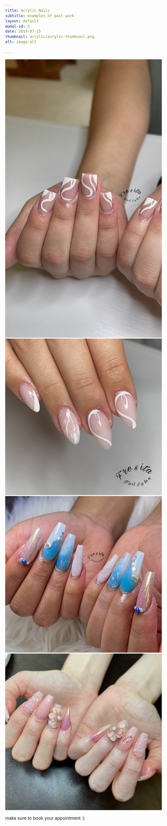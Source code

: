 ```yaml
---
title: Acrylic Nails
subtitle: examples of past work
layout: default
modal-id: 5
date: 2014-07-15
thumbnail: acrylic/acrylic-thumbnail.png
alt: image-alt

---
```


<img src="/img/portfolio/acrylic/acrylic_example_1.jpeg" class="img-responsive img-centered" alt="text">
<img src="/img/portfolio/acrylic/acrylic_example_2.jpeg" class="img-responsive img-centered" alt="text">
<img src="/img/portfolio/acrylic/acrylic_example_3.jpeg" class="img-responsive img-centered" alt="text">
<img src="/img/portfolio/acrylic/acrylic_example_4.jpeg" class="img-responsive img-centered" alt="text">

make sure to book your appointment :)
